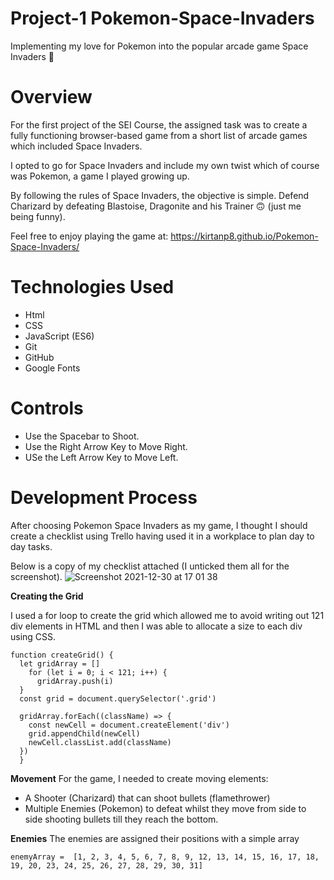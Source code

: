 # Project-1 Pokemon-Space-Invaders
 Implementing my love for Pokemon into the popular arcade game Space Invaders 👾
 
# Overview
For the first project of the SEI Course, the assigned task was to create a fully functioning browser-based game from a short list of arcade games which included Space Invaders.

I opted to go for Space Invaders and include my own twist which of course was Pokemon, a game I played growing up. 

By following the rules of Space Invaders, the objective is simple. Defend Charizard by defeating Blastoise, Dragonite and his Trainer 🙃 (just me being funny). 

Feel free to enjoy playing the game at: https://kirtanp8.github.io/Pokemon-Space-Invaders/

# Technologies Used
* Html
* CSS
* JavaScript (ES6)
* Git
* GitHub
* Google Fonts

# Controls 
* Use the Spacebar to Shoot. 
* Use the Right Arrow Key to Move Right.
* USe the Left Arrow Key to Move Left.

# Development Process
After choosing Pokemon Space Invaders as my game, I thought I should create a checklist using Trello having used it in a workplace to plan day to day tasks.

Below is a copy of my checklist attached (I unticked them all for the screenshot). 
![Screenshot 2021-12-30 at 17 01 38](https://user-images.githubusercontent.com/83728526/147785138-a77460e3-bdcf-4ba1-8779-dcdbfd1baa88.png)

**Creating the Grid**

I used a for loop to create the grid which allowed me to avoid writing out 121 div elements in HTML and then I was able to allocate a size to each div using CSS. 

```
function createGrid() {
  let gridArray = []
    for (let i = 0; i < 121; i++) {
      gridArray.push(i)
  }
  const grid = document.querySelector('.grid')

  gridArray.forEach((className) => {
    const newCell = document.createElement('div')
    grid.appendChild(newCell)
    newCell.classList.add(className)
  })
  }
```

**Movement**
For the game, I needed to create moving elements:
* A Shooter (Charizard) that can shoot bullets (flamethrower)
* Multiple Enemies (Pokemon) to defeat whilst they move from side to side shooting bullets till they reach the bottom.

**Enemies** 
The enemies are assigned their positions with a simple array
```
enemyArray =  [1, 2, 3, 4, 5, 6, 7, 8, 9, 12, 13, 14, 15, 16, 17, 18, 19, 20, 23, 24, 25, 26, 27, 28, 29, 30, 31]
```



